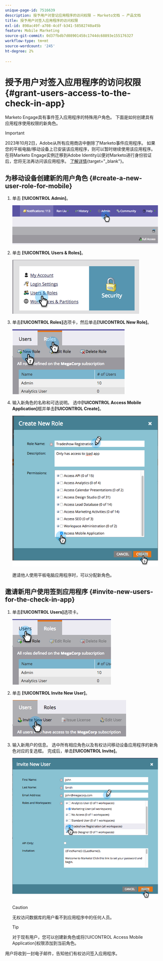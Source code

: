 ```yaml
---
unique-page-id: 7516639
description: 授予用户对登记应用程序的访问权限 — Marketo文档 — 产品文档
title: 授予用户对签入应用程序的访问权限
exl-id: 898ac49f-a708-4cdf-b341-58582740a45b
feature: Mobile Marketing
source-git-commit: 0d37fbdb7d08901458c1744dc68893e155176327
workflow-type: tm+mt
source-wordcount: '245'
ht-degree: 2%

---
```


# 授予用户对签入应用程序的访问权限 {#grant-users-access-to-the-check-in-app}

Marketo Engage具有事件签入应用程序的特殊用户角色。 下面是如何创建具有应用程序使用权限的新角色。

>[!IMPORTANT]
>
>2023年10月2日，Adobe从所有应用商店中删除了Marketo事件应用程序。 如果您的平板电脑/移动设备上已安装该应用程序，则可以暂时继续使用该应用程序。 在将Marketo Engage实例迁移到Adobe Identity以便对Marketo进行身份验证后，您将无法再访问该应用程序。 [了解详情](https://nation.marketo.com/t5/product-discussions/marketo-events-app-and-marketo-moments-app-end-of-life/m-p/340712/highlight/true#M193869){target="_blank"}。

## 为移动设备创建新的用户角色 {#create-a-new-user-role-for-mobile}

1. 单击 **[!UICONTROL Admin]**。

   ![](assets/image2015-6-2-10-3a39-3a31.png)

1. 单击 **[!UICONTROL Users & Roles]**。

   ![](assets/image2015-6-2-10-3a56-3a0.png)

1. 单击&#x200B;**[!UICONTROL Roles]**&#x200B;选项卡，然后单击&#x200B;**[!UICONTROL New Role]**。

   ![](assets/image2015-6-2-11-3a3-3a23.png)

1. 输入新角色的名称和可选说明。 选中&#x200B;**[!UICONTROL Access Mobile Application]**&#x200B;框并单击&#x200B;**[!UICONTROL Create]**。

   ![](assets/image2015-6-2-11-3a4-3a58.png)

   邀请他人使用平板电脑应用程序时，可以分配新角色。

## 邀请新用户使用签到应用程序 {#invite-new-users-for-the-check-in-app}

1. 单击&#x200B;**[!UICONTROL Users]**&#x200B;选项卡。

   ![](assets/image2015-6-2-11-3a10-3a42.png)

1. 单击 **[!UICONTROL Invite New User]**。

   ![](assets/image2015-6-2-11-3a11-3a32.png)

1. 输入新用户的信息。 选中所有相应角色以及有权访问移动设备应用程序的新角色对应的复选框。 完成后，单击&#x200B;**[!UICONTROL Invite]**。

   ![](assets/image2015-6-2-11-3a16-3a26.png)

   >[!CAUTION]
   >
   >无权访问数据库的用户看不到应用程序中的任何人员。

   >[!TIP]
   >
   >对于现有用户，您可以创建新角色或将[!UICONTROL Access Mobile Application]权限添加到当前角色。

用户将收到一封电子邮件，告知他们有权访问签入应用程序。

